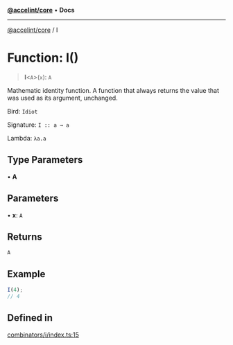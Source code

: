 [**@accelint/core**](../README.md) • **Docs**

***

[@accelint/core](../README.md) / I

# Function: I()

> **I**\<`A`\>(`x`): `A`

Mathematic identity function. A function that always returns the value
that was used as its argument, unchanged.

Bird: `Idiot`

Signature: `I :: a → a`

Lambda: `λa.a`

## Type Parameters

• **A**

## Parameters

• **x**: `A`

## Returns

`A`

## Example

```ts
I(4);
// 4
```

## Defined in

[combinators/i/index.ts:15](https://github.com/gohypergiant/standard-toolkit/blob/258694cea8ed8bbd956b3cf5da47c2c9debcf127/packages/core/src/combinators/i/index.ts#L15)
